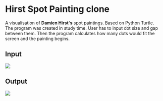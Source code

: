# Hirst Spot Painting clone
A visualisation of **Damien Hirst's** spot paintings. 
Based on Python Turtle. The program was created in study time.
User has to input dot size and gap between them. 
Then the program calculates how many dots would fit the screen and the painting begins.
## Input
![](https://i.imgur.com/MRk1Rwt.png)

## Output
![](https://i.imgur.com/rhtpbTB.png)